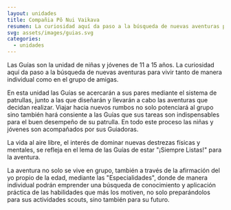 ```yaml
---
layout: unidades
title: Compañia Põ Nui Vaikava
resumen: La curiosidad aquí da paso a la búsqueda de nuevas aventuras para vivir tanto de manera individual como en el grupo de amigas.
svg: assets/images/guias.svg
categories: 
  - unidades
---
```

Las Guías son la unidad de niñas y jóvenes de 11 a 15 años. La curiosidad aquí da paso a la búsqueda de nuevas aventuras para vivir tanto de manera individual como en el grupo de amigas.

En esta unidad las Guías se acercarán a sus pares mediante el sistema de patrullas, junto a las que diseñarán y llevarán a cabo las aventuras que decidan realizar. Viajar hacia nuevos rumbos no solo potenciará al grupo sino también hará consiente a las Guías que sus tareas son indispensables para el buen desempeño de su patrulla. En todo este proceso las niñas y jóvenes son acompañados por sus Guiadoras.

La vida al aire libre, el interés de dominar nuevas destrezas físicas y mentales, se refleja en el lema de las Guías de estar "¡Siempre Listas!" para la aventura.

La aventura no solo se vive en grupo, también a través de la afirmación del yo propio de la edad, mediante las "Especialidades", donde de manera individual podrán emprender una búsqueda de conocimiento y aplicación práctica de las habilidades que más los motiven, no solo preparándolos para sus actividades scouts, sino también para su futuro.